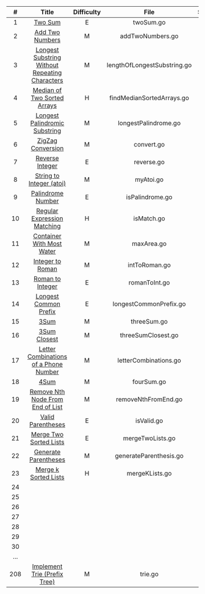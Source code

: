 |  #   |                            Title                             | Difficulty | File | Status | Tag  | Key Points |
| :--: | :----------------------------------------------------------: | :--------: | :--: | :----: | :--: | :--------: |
|  1   |      [ Two Sum](https://leetcode.com/problems/two-sum)       |     E      | twoSum.go |   1    | J | hash |
|  2   | [Add Two Numbers](https://leetcode.com/problems/add-two-numbers) |     M      | addTwoNumbers.go |   1    |      |            |
|  3   | [ Longest Substring Without Repeating Characters](https://leetcode.com/problems/longest-substring-without-repeating-characters) |     M      | lengthOfLongestSubstring.go |   1    |  *  | slide window |
|  4   | [Median of Two Sorted Arrays](https://leetcode.com/problems/median-of-two-sorted-arrays) |     H      | findMedianSortedArrays.go |   1    |  **  | binary |
|  5   | [Longest Palindromic Substring](https://leetcode.com/problems/longest-palindromic-substring) |     M      | longestPalindrome.go |   1    |  **  |  |
|  6   | [ZigZag Conversion](https://leetcode.com/problems/zigzag-conversion) |     M      | convert.go |   1    |  *  |            |
|  7   | [ Reverse Integer](https://leetcode.com/problems/reverse-integer) |     E      | reverse.go |   1    |      |            |
|  8   | [String to Integer (atoi)](https://leetcode.com/problems/string-to-integer-atoi) |     M      | myAtoi.go |   1    |      |            |
|  9   | [Palindrome Number](https://leetcode.com/problems/palindrome-number) |     E      | isPalindrome.go |   1    |  *  |            |
|  10  | [Regular Expression Matching](https://leetcode.com/problems/regular-expression-matching) | H | isMatch.go | 1 | * | dp |
|  11  | [ Container With Most Water](https://leetcode.com/problems/container-with-most-water) |     M      |         maxArea.go          |   1    |  J   | 2pointers |
|  12  | [Integer to Roman](https://leetcode.com/problems/integer-to-roman) |     M      |        intToRoman.go        |   1    |      |            |
|  13  | [Roman to Integer](https://leetcode.com/problems/roman-to-integer) |     E      |        romanToInt.go        |   1    |      |            |
|  14  | [Longest Common Prefix](https://leetcode.com/problems/longest-common-prefix) |     E      |   longestCommonPrefix.go    |   1    |  | 208.Trie |
|  15  | [3Sum](https://leetcode.com/problems/3sum) | M | threeSum.go | 1 | * | 2pointers |
|  16  | [3Sum Closest](https://leetcode.com/problems/3sum-closest) | M | threeSumClosest.go | 1 |      |  |
|  17  | [Letter Combinations of a Phone Number](https://leetcode.com/problems/letter-combinations-of-a-phone-number) | M | letterCombinations.go | 1 |      | backtrack |
|  18  | [4Sum](https://leetcode.com/problems/4sum) | M | fourSum.go | 1 | * |  |
|  19  | [Remove Nth Node From End of List](https://leetcode.com/problems/remove-nth-node-from-end-of-list) | M | removeNthFromEnd.go | 1 |      | 2pointers |
|  20  | [Valid Parentheses](https://leetcode.com/problems/valid-parentheses) | E | isValid.go | 1 |      | stack |
|  21  | [Merge Two Sorted Lists](https://leetcode.com/problems/merge-two-sorted-lists) | E | mergeTwoLists.go | 1 |      |            |
|  22  | [Generate Parentheses](https://leetcode.com/problems/generate-parentheses) | M | generateParenthesis.go | 1 |  | backtrack |
|  23  | [Merge k Sorted Lists](https://leetcode.com/problems/merge-k-sorted-lists) | H | mergeKLists.go | 1 |      | loserTree heap divide&conquer |
|  24  |                                                              |            |                             |        |      |            |
|  25  |                                                              |            |                             |        |      |            |
|  26  |                                                              |            |                             |        |      |            |
|  27  |                                                              |            |                             |        |      |            |
|  28  |                                                              |            |                             |        |      |            |
|  29  |                                                              |            |                             |        |      |            |
|  30  |                                                              |            |                             |        |      |            |
|  ...  |                                                              |            |                             |        |      |            |
|  208  | [Implement Trie (Prefix Tree)](https://leetcode.com/problems/implement-trie-prefix-tree) | M | trie.go | 1 |      |            |
